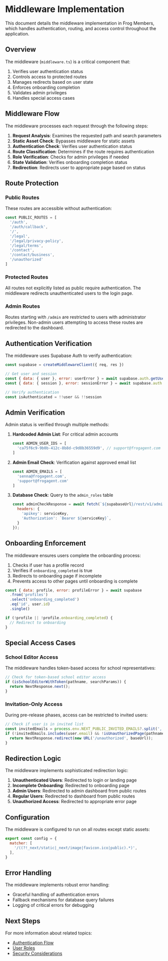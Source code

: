 # Middleware Implementation

This document details the middleware implementation in Frog Members, which handles authentication, routing, and access control throughout the application.

## Overview

The middleware (`middleware.ts`) is a critical component that:

1. Verifies user authentication status
2. Controls access to protected routes
3. Manages redirects based on user state
4. Enforces onboarding completion
5. Validates admin privileges
6. Handles special access cases

## Middleware Flow

The middleware processes each request through the following steps:

1. **Request Analysis**: Examines the requested path and search parameters
2. **Static Asset Check**: Bypasses middleware for static assets
3. **Authentication Check**: Verifies user authentication status
4. **Route Classification**: Determines if the route requires authentication
5. **Role Verification**: Checks for admin privileges if needed
6. **State Validation**: Verifies onboarding completion status
7. **Redirection**: Redirects user to appropriate page based on status

## Route Protection

### Public Routes

These routes are accessible without authentication:

```javascript
const PUBLIC_ROUTES = [
  '/auth', 
  '/auth/callback', 
  '/', 
  '/legal', 
  '/legal/privacy-policy', 
  '/legal/terms',
  '/contact',
  '/contact/business',
  '/unauthorized'
]
```

### Protected Routes

All routes not explicitly listed as public require authentication. The middleware redirects unauthenticated users to the login page.

### Admin Routes

Routes starting with `/admin` are restricted to users with administrator privileges. Non-admin users attempting to access these routes are redirected to the dashboard.

## Authentication Verification

The middleware uses Supabase Auth to verify authentication:

```javascript
const supabase = createMiddlewareClient({ req, res })

// Get user and session
const { data: { user }, error: userError } = await supabase.auth.getUser()
const { data: { session }, error: sessionError } = await supabase.auth.getSession()

// Verify authentication
const isAuthenticated = !!user && !!session
```

## Admin Verification

Admin status is verified through multiple methods:

1. **Hardcoded Admin List**: For critical admin accounts
   ```javascript
   const ADMIN_USER_IDS = [
     'ca75f6c9-9b0b-412c-8b8d-c9d8b36559d9', // support@frogagent.com
   ]
   ```

2. **Admin Email Check**: Verification against approved email list
   ```javascript
   const ADMIN_EMAILS = [
     'senna@frogagent.com',
     'support@frogagent.com'
   ]
   ```

3. **Database Check**: Query to the `admin_roles` table
   ```javascript
   const adminCheckResponse = await fetch(`${supabaseUrl}/rest/v1/admin_roles?user_id=eq.${user.id}&select=user_id`, {
     headers: {
       'apikey': serviceKey,
       'Authorization': `Bearer ${serviceKey}`,
     }
   });
   ```

## Onboarding Enforcement

The middleware ensures users complete the onboarding process:

1. Checks if user has a profile record
2. Verifies if `onboarding_completed` is true
3. Redirects to onboarding page if incomplete
4. Prevents access to other pages until onboarding is complete

```javascript
const { data: profile, error: profileError } = await supabase
  .from('profiles')
  .select('onboarding_completed')
  .eq('id', user.id)
  .single()

if (!profile || !profile.onboarding_completed) {
  // Redirect to onboarding
}
```

## Special Access Cases

### School Editor Access

The middleware handles token-based access for school representatives:

```javascript
// Check for token-based school editor access
if (isSchoolEditorWithToken(pathname, searchParams)) {
  return NextResponse.next();
}
```

### Invitation-Only Access

During pre-release phases, access can be restricted to invited users:

```javascript
// Check if user is in invited list
const invitedEmails = process.env.NEXT_PUBLIC_INVITED_EMAILS?.split(',') || []
if (!invitedEmails.includes(user.email) && !isUnauthorizedPage(pathname)) {
  return NextResponse.redirect(new URL('/unauthorized', baseUrl));
}
```

## Redirection Logic

The middleware implements sophisticated redirection logic:

1. **Unauthenticated Users**: Redirected to login or landing page
2. **Incomplete Onboarding**: Redirected to onboarding page
3. **Admin Users**: Redirected to admin dashboard from public routes
4. **Regular Users**: Redirected to dashboard from public routes
5. **Unauthorized Access**: Redirected to appropriate error page

## Configuration

The middleware is configured to run on all routes except static assets:

```javascript
export const config = {
  matcher: [
    '/((?!_next/static|_next/image|favicon.ico|public).*)',
  ],
}
```

## Error Handling

The middleware implements robust error handling:

- Graceful handling of authentication errors
- Fallback mechanisms for database query failures
- Logging of critical errors for debugging

## Next Steps

For more information about related topics:
- [Authentication Flow](./authentication.md)
- [User Roles](../overview/user-roles.md)
- [Security Considerations](./security.md)
